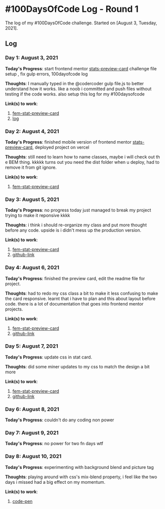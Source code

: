 # #100DaysOfCode Log - Round 1 

The log of my #100DaysOfCode challenge. Started on [August 3, Tuesday, 2021].

## Log

<!-- ### R1D1  -->

### Day 1: August 3, 2021

**Today's Progress**: start frontend mentor [stats-preview-card](https://www.frontendmentor.io/challenges/stats-preview-card-component-8JqbgoU62) challenge file setup , fix gulp errors, 100dayofcode log

**Thoughts**: I manually typed in the @codercoder gulp file.js to better understand how it works. like a noob i committed and push files without testing if the code works. also setup this log for my #100daysofcode

**Link(s) to work**:
1. [fem-stat-preview-card](https://github.com/ZibusisoConrad/fem-stats-preview-card)
2. [log](https://github.com/ZibusisoConrad/100-days-of-code)

### Day 2: August 4, 2021

**Today's Progress**: finished mobile version of frontend mentor [stats-preview-card](https://www.frontendmentor.io/challenges/stats-preview-card-component-8JqbgoU62), deployed project on vercel

**Thoughts**: still need to learn how to name classes, maybe i will check out th e BEM thing. kkkkk turns out you need the dist folder when u deploy, had to remove it from git ignore.

**Link(s) to work**:
1. [fem-stat-preview-card](https://fem-stats-preview-card-delta.vercel.app/)

### Day 3: August 5, 2021

**Today's Progress**: no progress today just managed to break my project trying to make it reponsive kkkk

**Thoughts**: i think i should re-organize my class and put more thought before any code. upside is i didn't mess up the production version.

**Link(s) to work**:
1. [fem-stat-preview-card](https://fem-stats-preview-card-delta.vercel.app/)
2. [github-link](https://github.com/ZibusisoConrad/fem-stats-preview-card)

### Day 4: August 6, 2021

**Today's Progress**: finished the preview card, edit the readme file for project.

**Thoughts**: had to redo my css class a bit to make it less confusing to make the card responsive. learnt that i have to plan and this about layout before code. there is a lot of documentation that goes into frontend mentor projects.

**Link(s) to work**:
1. [fem-stat-preview-card](https://fem-stats-preview-card-delta.vercel.app/)
2. [github-link](https://github.com/ZibusisoConrad/fem-stats-preview-card)

### Day 5: August 7, 2021

**Today's Progress**: update css in stat card.

**Thoughts**: did some miner updates to my css to match the design a bit more

**Link(s) to work**:
1. [fem-stat-preview-card](https://fem-stats-preview-card-delta.vercel.app/)
2. [github-link](https://github.com/ZibusisoConrad/fem-stats-preview-card)

### Day 6: August 8, 2021

**Today's Progress**: couldn't do any coding non power

### Day 7: August 9, 2021

**Today's Progress**: no power for two fn days wtf

### Day 8: August 10, 2021

**Today's Progress**: experimenting with background blend and picture tag

**Thoughts**: playing around with css's mix-blend property, i feel like the two days i missed had a big effect on my momentum. 

**Link(s) to work**:
1. [code-pen](https://codepen.io/zibusisoconrad/pen/MWmZNMB)

<!-- ### Day 0: February 30, 2016 (Example 2)
##### (delete me or comment me out)

**Today's Progress**: Fixed CSS, worked on canvas functionality for the app.

**Thoughts**: I really struggled with CSS, but, overall, I feel like I am slowly getting better at it. Canvas is still new for me, but I managed to figure out some basic functionality.

**Link(s) to work**: [Calculator App](http://www.example.com) -->

